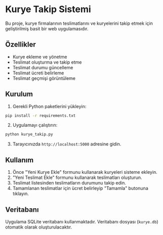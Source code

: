 # Kurye Takip Sistemi

Bu proje, kurye firmalarının teslimatlarını ve kuryelerini takip etmek için geliştirilmiş basit bir web uygulamasıdır.

## Özellikler

- Kurye ekleme ve yönetme
- Teslimat oluşturma ve takip etme
- Teslimat durumu güncelleme
- Teslimat ücreti belirleme
- Teslimat geçmişi görüntüleme

## Kurulum

1. Gerekli Python paketlerini yükleyin:
```bash
pip install -r requirements.txt
```

2. Uygulamayı çalıştırın:
```bash
python kurye_takip.py
```

3. Tarayıcınızda `http://localhost:5000` adresine gidin.

## Kullanım

1. Önce "Yeni Kurye Ekle" formunu kullanarak kuryeleri sisteme ekleyin.
2. "Yeni Teslimat Ekle" formunu kullanarak teslimatları oluşturun.
3. Teslimat listesinden teslimatların durumunu takip edin.
4. Tamamlanan teslimatlar için ücret belirleyip "Tamamla" butonuna tıklayın.

## Veritabanı

Uygulama SQLite veritabanı kullanmaktadır. Veritabanı dosyası (`kurye.db`) otomatik olarak oluşturulacaktır. 